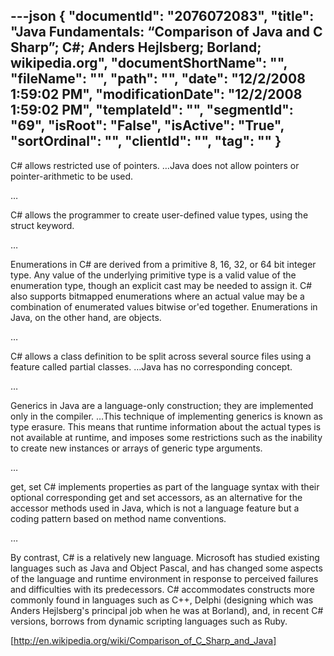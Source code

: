 ---json
{
  "documentId": "2076072083",
  "title": "Java Fundamentals: “Comparison of Java and C Sharp”; C#; Anders Hejlsberg; Borland; wikipedia.org",
  "documentShortName": "",
  "fileName": "",
  "path": "",
  "date": "12/2/2008 1:59:02 PM",
  "modificationDate": "12/2/2008 1:59:02 PM",
  "templateId": "",
  "segmentId": "69",
  "isRoot": "False",
  "isActive": "True",
  "sortOrdinal": "",
  "clientId": "",
  "tag": ""
}
---

C# allows restricted use of pointers. …Java does not allow pointers or pointer-arithmetic to be used.

…

C# allows the programmer to create user-defined value types, using the struct keyword.

…

Enumerations in C# are derived from a primitive 8, 16, 32, or 64 bit integer type. Any value of the underlying primitive type is a valid value of the enumeration type, though an explicit cast may be needed to assign it. C# also supports bitmapped enumerations where an actual value may be a combination of enumerated values bitwise or'ed together. Enumerations in Java, on the other hand, are objects.

…

C# allows a class definition to be split across several source files using a feature called partial classes. …Java has no corresponding concept.

…

Generics in Java are a language-only construction; they are implemented only in the compiler. …This technique of implementing generics is known as type erasure. This means that runtime information about the actual types is not available at runtime, and imposes some restrictions such as the inability to create new instances or arrays of generic type arguments.

…

get, set    C# implements properties as part of the language syntax with their optional corresponding get and set accessors, as an alternative for the accessor methods used in Java, which is not a language feature but a coding pattern based on method name conventions.

…

By contrast, C# is a relatively new language. Microsoft has studied existing languages such as Java and Object Pascal, and has changed some aspects of the language and runtime environment in response to perceived failures and difficulties with its predecessors. C# accommodates constructs more commonly found in languages such as C++, Delphi (designing which was Anders Hejlsberg's principal job when he was at Borland), and, in recent C# versions, borrows from dynamic scripting languages such as Ruby.

[http://en.wikipedia.org/wiki/Comparison_of_C_Sharp_and_Java]
